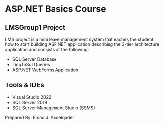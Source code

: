# ASP.NET Basics Course

## LMSGroup1 Project
LMS project is a mini leave management system that eaches the student how to start building
ASP.NET application describing the 3-tier architecture application and consists of the following:

- SQL Server Database
- LinqToSql Queries
- ASP.NET WebForms Application

## Tools & IDEs
- Visual Studio 2022
- SQL Server 2019
- SQL Server Management Studio (SSMS)




Prepared By: Emad J. Abdelqader
